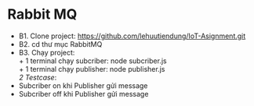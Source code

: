 # Rabbit MQ
- B1. Clone project: https://github.com/lehuutiendung/IoT-Asignment.git
- B2. cd thư mục RabbitMQ
- B3. Chạy project:  
      + 1 terminal chạy subcriber: node subcriber.js  
      + 1 terminal chạy publisher: node publisher.js  
*2 Testcase*: 
- Subcriber on khi Publisher gửi message
- Subcriber off khi Publisher gửi message
